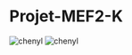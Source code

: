 # Projet-MEF2-K
![chenyl](https://github.com/charmelle5/Projet/raw/main/chenyl.png)
![chenyl](https://i.imgur.com/chenyl.png)
